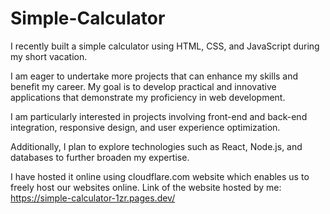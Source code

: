 # Simple-Calculator

I recently built a simple calculator using HTML, CSS, and JavaScript during my short vacation. 

I am eager to undertake more projects that can enhance my skills and benefit my career. My goal is to develop practical and innovative applications that demonstrate my proficiency in web development. 

I am particularly interested in projects involving front-end and back-end integration, responsive design, and user experience optimization. 

Additionally, I plan to explore technologies such as React, Node.js, and databases to further broaden my expertise.

I have hosted it online using cloudflare.com website which enables us to freely host our websites online.
Link of the website hosted by me: https://simple-calculator-1zr.pages.dev/